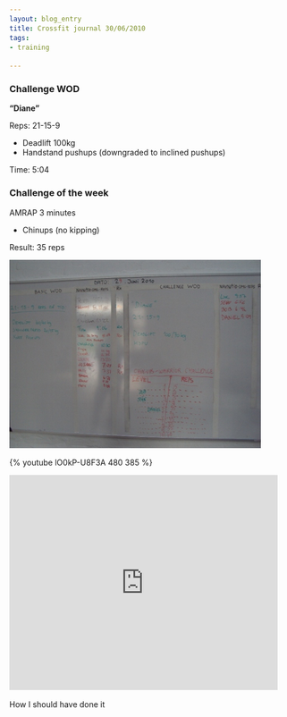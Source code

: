 ```yaml
---
layout: blog_entry
title: Crossfit journal 30/06/2010
tags:
- training

---
```


<h3>Challenge <span class="caps">WOD</span></h3>

<p><strong>“Diane”</strong></p>

<p>Reps: 21-15-9</p>

<ul>
	<li>Deadlift 100kg</li>
	<li>Handstand pushups (downgraded to inclined pushups)</li>
</ul>

<p>Time: 5:04</p>

<!--more-->

<h3>Challenge of the week</h3>

<p><span class="caps">AMRAP</span> 3 minutes</p>

<ul>
	<li>Chinups (no kipping)</li>
</ul>

<p>Result: 35 reps</p>

<p><img src="/assets/images/blog-images/2010-07-01_scoreboard.jpg" title="Scoreboard" alt="Scoreboard"></p>

{% youtube lO0kP-U8F3A 480 385 %}


<p><object width="480" height="385"><param name="movie" value="http://www.youtube.com/v/lO0kP-U8F3A&amp;hl=en_US&amp;fs=1"><param name="allowFullScreen" value="true"><param name="allowscriptaccess" value="always"><embed src="http://www.youtube.com/v/lO0kP-U8F3A&amp;hl=en_US&amp;fs=1" type="application/x-shockwave-flash" allowscriptaccess="always" allowfullscreen="true" width="480" height="385"></object></p>

<p>How I should have done it</p>
